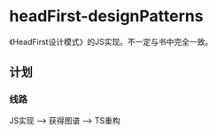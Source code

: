 # headFirst-designPatterns

《HeadFirst设计模式》的JS实现。不一定与书中完全一致。


## 计划

### 线路
JS实现 --> 获得图谱 --> TS重构


